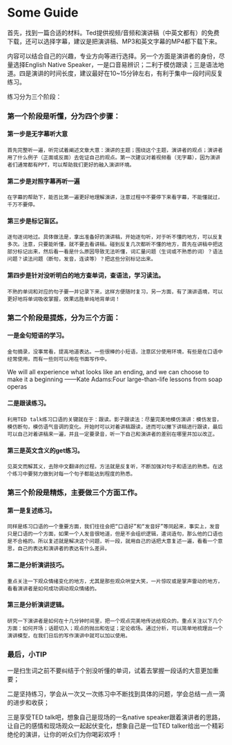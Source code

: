 # Some Guide

首先，找到一篇合适的材料。Ted提供视频/音频和演讲稿（中英文都有）的免费下载，还可以选择字幕，建议是把演讲稿、MP3和英文字幕的MP4都下载下来。

内容可以结合自己的兴趣，专业方向等进行选择。另一个方面是演讲者的身份，尽量选择English Native Speaker，一是口音易辨识；二利于模仿跟读；三是语法地道。四是演讲的时间长度，建议最好在10~15分钟左右，有利于集中一段时间反复练习。

练习分为三个阶段：

### 第一个阶段是听懂，分为四个步骤：
#### 第一步是无字幕听大意
    首先完整听一遍，听完试着阐述文章大意：演讲的主题；围绕这个主题，演讲者的观点；演讲者用了什么例子（正面或反面）去佐证自己的观点。第一次建议对着视频看（无字幕），因为演讲者们通常都有PPT，可以帮助我们更好的融入演讲环境。

#### 第二步是对照字幕再听一遍
    在字幕的帮助下，能否比第一遍更好地理解演讲，注意过程中不要停下来看字幕，不能懂就过，千万不要停。

#### 第三步是标记盲区。
    逐句逐词地过。具体做法是，拿出准备好的演讲稿，开始逐句听，对于听不懂的地方，可以反复多次。注意，只要能听懂，就不要去看讲稿。碰到反复几次都听不懂的地方，首先在讲稿中把这部分标记出来，然后看一看是什么原因导致无法听懂，词汇量问题（生词或不熟悉的词）？语法问题？读法问题（断句，发音，连读等）？把这些分别标记出来。

#### 第四步是针对没听明白的地方查单词，查语法，学习读法。
    不熟的单词和对应的句子要一并记录下来，这样方便随时复习，另一方面，有了演讲语境，可以更好地将单词吸收掌握，效果远胜单纯地背单词！

### 第二个阶段是提炼，分为三个方面：
#### 一是金句短语的学习。
    金句摘录，没事常看，提高地道表达。一些很棒的小短语，注意区分使用环境，有些是在口语中经常使用，而有一些则可以用在书面写作中。

We will all experience what looks like an ending, and we can choose to make it a beginning
——Kate Adams:Four large-than-life lessons from soap operas

#### 二是跟读练习。
    利用TED talk练习口语的关键就在于：跟读。影子跟读法：尽量完美地模仿演讲：模仿发音，模仿断句，模仿语气音调的变化。开始时可以对着讲稿跟读，进而可以撇下讲稿进行跟读，最后可以自己对着讲稿来一遍，并且一定要录音，听一下自己和演讲者的差别在哪里并加以改正。

#### 第三是英文含义的get练习。
    见英文而解其义，去除中文翻译的过程。方法就是反复听，不断加强对句子和语法的熟悉。在这个练习中要努力做到对每一个句子都能达到程度的熟悉。

### 第三个阶段是精炼，主要做三个方面工作。
#### 第一是复述练习。
    同样是练习口语的一个重要方面，我们往往会把“口语好”和“发音好”等同起来，事实上，发音只是口语的一个方面，如果一个人发音很地道，但是不会组织逻辑，遣词造句，那么他的口语也是不合格的。所以复述就是解决这个问题，听一段，就用自己的话把大意复述一遍，看看一个意思，自己的表达和演讲者的表达有什么差异。

#### 第二是分析演讲技巧。
    重点关注一下观众情绪变化的地方，尤其是那些观众哄堂大笑，一片惊叹或是掌声雷动的地方，看看演讲者是如何成功调动观众情绪的。

#### 第三是分析演讲逻辑。
    研究一下演讲者是如何在十几分钟时间里，把一个观点完美地传达给观众的。重点关注以下几个方面：如何开场；话题切入；观点的抛出和佐证；定论收场。通过分析，可以简单地梳理出一个演讲模型，在我们日后的写作演讲中就可以加以使用。


### 最后，小TIP

一是扫生词之前不要纠结于个别没听懂的单词，试着去掌握一段话的大意更加重要；

二是坚持练习，学会从一次又一次练习中不断找到具体的问题，学会总结一点一滴的进步和收获；

三是享受TED talk吧，想象自己是现场的一名native speaker跟着演讲者的思路，让自己的感情和现场观众一起起伏变化，想象自己是一位TED talker给出一个精彩绝伦的演讲，让你的听众们为你喝彩欢呼！
